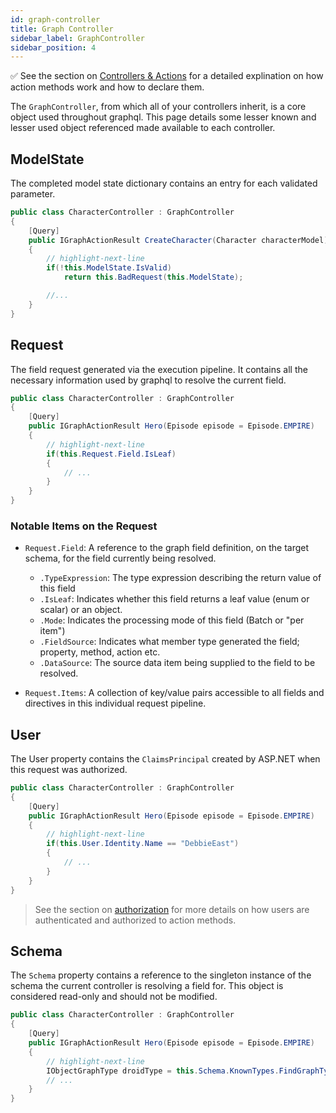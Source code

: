```yaml
---
id: graph-controller
title: Graph Controller
sidebar_label: GraphController
sidebar_position: 4
---
```


✅ See the section on [Controllers & Actions](../controllers/actions.md) for a detailed explination on how action methods work and how to declare them.

The `GraphController`, from which all of your controllers inherit, is a core object used throughout graphql. This page details some lesser known and lesser used object referenced made available to each controller.

## ModelState

The completed model state dictionary contains an entry for each validated parameter.

```csharp
public class CharacterController : GraphController
{
    [Query]
    public IGraphActionResult CreateCharacter(Character characterModel)
    {
        // highlight-next-line
        if(!this.ModelState.IsValid)
            return this.BadRequest(this.ModelState);

        //...
    }
}
```

## Request
The field request generated via the execution pipeline. It contains all the necessary information used by graphql to resolve the current field.

```csharp
public class CharacterController : GraphController
{
    [Query]
    public IGraphActionResult Hero(Episode episode = Episode.EMPIRE)
    {
        // highlight-next-line
        if(this.Request.Field.IsLeaf)
        {
            // ...
        }
    }
}
```
### Notable Items on the Request
-   `Request.Field`: A reference to the graph field definition, on the target schema, for the field currently being resolved.

    -   `.TypeExpression`: The type expression describing the return value of this field
    -   `.IsLeaf`: Indicates whether this field returns a leaf value (enum or scalar) or an object.
    -   `.Mode`: Indicates the processing mode of this field (Batch or "per item")
    -   `.FieldSource`: Indicates what member type generated the field; property, method, action etc.
    -   `.DataSource`: The source data item being supplied to the field to be resolved.

-   `Request.Items`: A collection of key/value pairs accessible to all fields and directives in this individual request pipeline.

## User

The User property contains the `ClaimsPrincipal` created by ASP.NET when this request was authorized. 

```csharp
public class CharacterController : GraphController
{
    [Query]
    public IGraphActionResult Hero(Episode episode = Episode.EMPIRE)
    {
        // highlight-next-line
        if(this.User.Identity.Name == "DebbieEast")
        {
            // ...
        }
    }
}
```

> See the section on [authorization](../controllers/authorization.md) for more details on how users are authenticated and authorized to action methods.

## Schema

The `Schema` property contains a reference to the singleton instance of the schema the current controller is resolving a field for. This object is considered read-only and should not be modified.

```csharp
public class CharacterController : GraphController
{
    [Query]
    public IGraphActionResult Hero(Episode episode = Episode.EMPIRE)
    {
        // highlight-next-line
        IObjectGraphType droidType = this.Schema.KnownTypes.FindGraphType(typeof(Droid), TypeKind.OBJECT);
        // ...
    }
}
```
